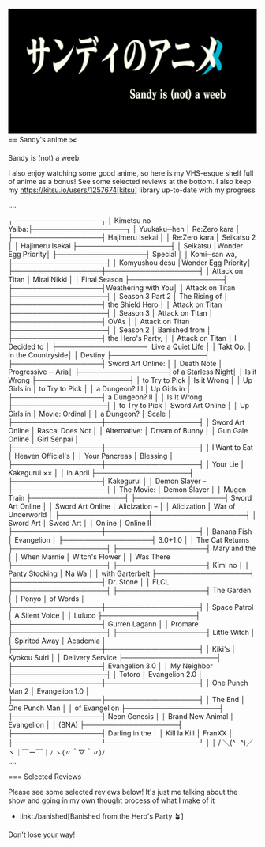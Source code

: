 ![preview](./preview.png)
== Sandy's anime ✂️

Sandy is (not) a weeb.

I also enjoy watching some good anime, so here is my VHS-esque shelf
full of anime as a bonus! See some selected reviews at the bottom. I
also keep my https://kitsu.io/users/1257674[kitsu] library up-to-date
with my progress

....

 ┌──────────────────┐
 │ Kimetsu no Yaiba:├───────────────────┐
 │    Yuukaku─hen   │    Re:Zero kara   │
 ├──────────────────┤  Hajimeru Isekai  │
 │   Re:Zero kara   │    Seikatsu 2     │
 │  Hajimeru Isekai ├───────────────────┤
 │     Seikatsu     │Wonder Egg Priority│
 ├──────────────────┤      Special      │
 │   Komi─san wa,   ├───────────────────┤
 │  Komyushou desu  │Wonder Egg Priority│
 ├──────────────────┼───────────────────┤
 │  Attack on Titan │    Mirai Nikki    │
 │   Final Season   ├───────────────────┤
 ├──────────────────┤Weathering with You│
 │  Attack on Titan ├───────────────────┤
 │  Season 3 Part 2 │   The Rising of   │
 ├──────────────────┤  the Shield Hero  │
 │  Attack on Titan ├───────────────────┤
 │     Season 3     │  Attack on Titan  │
 ├──────────────────┤       OVAs        │
 │  Attack on Titan ├───────────────────┤
 │     Season 2     │   Banished from   │
 ├──────────────────┤ the Hero's Party, │
 │  Attack on Titan │   I Decided to    │
 ├──────────────────┤ Live a Quiet Life │
 │     Takt Op.     │ in the Countryside│
 │     Destiny      ├───────────────────┤
 ├──────────────────┤ Sword Art Online: │
 │    Death Note    │ Progressive ─ Aria│
 ├──────────────────┤of a Starless Night│
 │   Is it Wrong    ├───────────────────┤
 │  to Try to Pick  │   Is it Wrong     │
 │   Up Girls in    │  to Try to Pick   │
 │  a Dungeon? III  │   Up Girls in     │
 ├──────────────────┤   a Dungeon? II   │
 │   Is It Wrong    ├───────────────────┤
 │  to Try to Pick  │ Sword Art Online  │
 │   Up Girls in    │  Movie: Ordinal   │
 │    a Dungeon?    │       Scale       │
 ├──────────────────┼───────────────────┤
 │ Sword Art Online │  Rascal Does Not  │
 │   Alternative:   │  Dream of Bunny   │
 │  Gun Gale Online │    Girl Senpai    │
 ├──────────────────┼───────────────────┤
 │  I Want to Eat   │ Heaven Official's │
 │  Your Pancreas   │     Blessing      │
 ├──────────────────┼───────────────────┤
 │     Your Lie     │    Kakegurui ××   │
 │     in April     ├───────────────────┤
 ├──────────────────┤     Kakegurui     │
 │  Demon Slayer –  ├───────────────────┤
 │    The Movie:    │   Demon Slayer    │
 │   Mugen Train    ├───────────────────┤
 ├──────────────────┤ Sword Art Online  │
 │ Sword Art Online │   Alicization –   │
 │   Alicization    │ War of Underworld │
 ├──────────────────┼───────────────────┤
 │    Sword Art     │     Sword Art     │
 │     Online       │     Online II     │
 ├──────────────────┼───────────────────┤
 │    Banana Fish   │    Evangelion     │
 ├──────────────────┤     3.0+1.0       │
 │  The Cat Returns ├───────────────────┤
 ├──────────────────┤   Mary and the    │
 │    When Marnie   │  Witch's Flower   │
 │     Was There    ├───────────────────┤
 ├──────────────────┤      Kimi no      │
 │  Panty Stocking  │       Na Wa       │
 │ with Garterbelt  ├───────────────────┤
 ├──────────────────┤     Dr. Stone     │
 │       FLCL       ├───────────────────┤
 ├──────────────────┤    The Garden     │
 │      Ponyo       │     of Words      │
 ├──────────────────┼───────────────────┤
 │   Space Patrol   │  A Silent Voice   │
 │      Luluco      ├───────────────────┤
 ├──────────────────┤   Gurren Lagann   │
 │     Promare      ├───────────────────┤
 ├──────────────────┤    Little Witch   │
 │  Spirited Away   │      Academia     │
 ├──────────────────┼───────────────────┤
 │      Kiki's      │   Kyokou Suiri    │
 │ Delivery Service ├───────────────────┤
 ├──────────────────┤   Evangelion 3.0  │
 │   My Neighbor    ├───────────────────┤
 │     Totoro       │   Evangelion 2.0  │
 ├──────────────────┼───────────────────┤
 │  One Punch Man 2 │   Evangelion 1.0  │
 ├──────────────────├───────────────────┤
 │     The End      │   One Punch Man   │
 │   of Evangelion  ├───────────────────┤
 ├──────────────────┤    Neon Genesis   │
 │ Brand New Animal │     Evangelion    │
 │      (BNA)       ├───────────────────┤
 ├──────────────────┤   Darling in the  │
 │   Kill la Kill   │      FranXX       │
 ├──────────────────┴───────────────────┘
 │                                      │
/   ＼(^─^)／  ヾ｜￣ー￣｜ﾉ  ヽ(〃＾▽＾〃)ﾉ  \
....

=== Selected Reviews

Please see some selected reviews below! It's just me talking about the
show and going in my own thought process of what I make of it

* link:./banished[Banished from the Hero's Party 🪴]

Don't lose your way!
